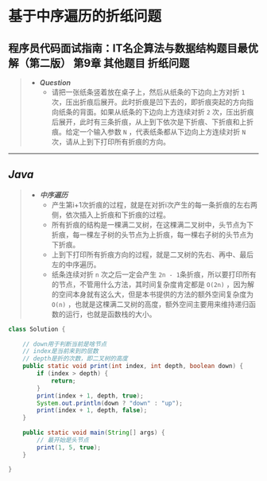 # 基于中序遍历的折纸问题

## 程序员代码面试指南：IT名企算法与数据结构题目最优解（第二版） 第9章 其他题目 折纸问题

> - ***Question***
>   - 请把一张纸条竖着放在桌子上，然后从纸条的下边向上方对折 `1` 次，压出折痕后展开。此时折痕是凹下去的，即折痕突起的方向指向纸条的背面。如果从纸条的下边向上方连续对折 `2` 次，压出折痕后展开，此时有三条折痕，从上到下依次是下折痕、下折痕和上折痕。给定一个输入参数 `N` ，代表纸条都从下边向上方连续对折 `N` 次，请从上到下打印所有折痕的方向。

---

## *Java*

> - ***中序遍历***
>   - 产生第i+1次折痕的过程，就是在对折i次产生的每一条折痕的左右两侧，依次插入上折痕和下折痕的过程。
>   - 所有折痕的结构是一棵满二叉树，在这棵满二叉树中，头节点为下折痕，每一棵左子树的头节点为上折痕，每一棵右子树的头节点为下折痕。
>   - 上到下打印所有折痕方向的过程，就是二叉树的先右、再中、最后左的中序遍历。
>   - 纸条连续对折 `n` 次之后一定会产生 `2n - 1`条折痕，所以要打印所有的节点，不管用什么方法，其时间复杂度肯定都是 `O(2n)` ，因为解的空间本身就有这么大，但是本书提供的方法的额外空间复杂度为 `O(n)` ，也就是这棵满二叉树的高度，额外空间主要用来维持递归函数的运行，也就是函数栈的大小。

```java
class Solution {
    
    // down用于判断当前是啥节点
    // index是当前来到的层数
    // depth是折的次数，即二叉树的高度
    public static void print(int index, int depth, boolean down) {
        if (index > depth) {
            return;
        }
        print(index + 1, depth, true);
        System.out.println(down ? "down" : "up");
        print(index + 1, depth, false);
    }
    
    public static void main(String[] args) {
        // 最开始是头节点
        print(1, 5, true);
    }
    
}
```
